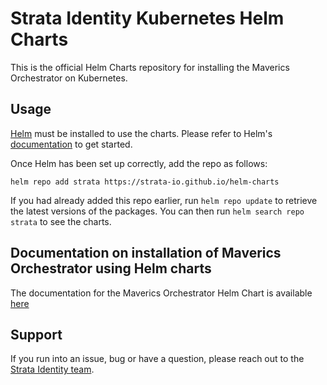 # Strata Identity Kubernetes Helm Charts

This is the official Helm Charts repository for installing the Maverics Orchestrator
on Kubernetes.

## Usage

[Helm](https://helm.sh) must be installed to use the charts.  Please refer to
Helm's [documentation](https://helm.sh/docs) to get started.

Once Helm has been set up correctly, add the repo as follows:

    helm repo add strata https://strata-io.github.io/helm-charts

If you had already added this repo earlier, run `helm repo update` to retrieve
the latest versions of the packages.  You can then run `helm search repo
strata` to see the charts.

## Documentation on installation of Maverics Orchestrator using Helm charts
The documentation for the Maverics Orchestrator Helm Chart is available
[here](https://github.com/strata-io/helm-charts/tree/main/charts/orchestrator/README.md)

## Support
If you run into an issue, bug or have a question, please reach out to the [Strata
Identity team](https://www.strata.io/company/contact/).
